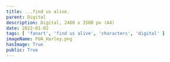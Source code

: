 ```yaml
---
title: ...find us alive.
parent: Digital
description: Digital, 2480 x 3508 px (A4)
date: 2022-01-02
tags: [ 'fanart', 'find us alive', 'characters', 'digital' ]
imageName: FUA_Harley.png
hasImage: True
public: True
---
```

